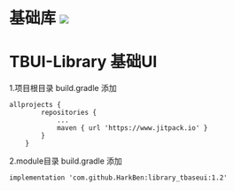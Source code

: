 # 基础库 [![](https://jitpack.io/v/HarkBen/library_tbaseui.svg)](https://jitpack.io/#HarkBen/library_tbaseui)
# TBUI-Library 基础UI

1.项目根目录 build.gradle 添加
```
allprojects {
		repositories {
			...
			maven { url 'https://www.jitpack.io' }
		}
	}
```

2.module目录 build.gradle 添加

```
implementation 'com.github.HarkBen:library_tbaseui:1.2'
```


